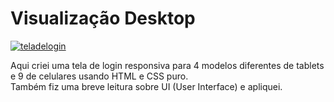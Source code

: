 <h1>Visualização Desktop</h1>
<a href="https://catharyna-angela.github.io/login-screen/"><img src="https://i.ibb.co/JpF9kfY/teladelogin.png" alt="teladelogin" border="0"></a>

Aqui criei uma tela de login responsiva para 4 modelos diferentes de tablets e 9 de celulares usando HTML e CSS puro. </br>
Também fiz uma breve leitura sobre UI (User Interface) e apliquei.
 

